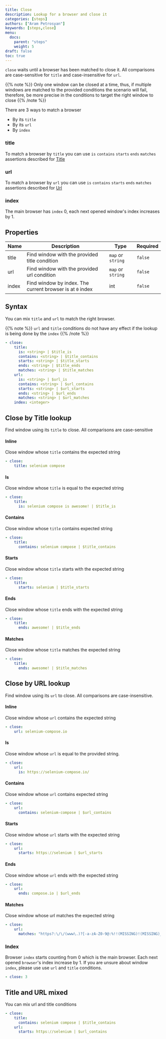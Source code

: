 ```yaml
---
title: Close
description: Lookup for a browser and close it
categories: [steps]
authors: ["Aram Petrosyan"]
keywords: [steps,close]
menu:
  docs:
    parent: "steps"
    weight: 5
draft: false
toc: true    
---
```


`close` waits until a browser has been matched to close it. All comparisons are case-sensitive for `title` and case-insensitive for `url`.

{{% note %}}
Only one window can be closed at a time, thus, if multiple windows are matched to the provided conditions the scenario will fail, therefore, be more precise in the conditions to target the right window to close
{{% /note %}}

There are 3 ways to match a browser

* By its `title`
* By its `url`
* By `index`

### title

To match a browser by `title` you can use `is` `contains` `starts` `ends` `matches` assertions described for [Title](/conditions/title)

### url

To match a browser by `url` you can use `is` `contains` `starts` `ends` `matches` assertions described for [Url](/conditions/url)

### index

The main browser has `index` 0, each next opened window's index increases by 1.

## Properties

Name|Description|Type|Required
---|---|---|---
title|Find window with the provided title condition|`map` or `string`|`false`
url|Find window with the provided url condition|`map` or `string`|`false`
index|Find window by index. The current browser is at `0` index|int|`false`

## Syntax

You can mix `title` and `url` to match the right browser.

{{% note %}}
`url` and `title` conditions do not have any effect if the lookup is being done by the `index`
{{% /note %}}

```yaml
- close:
    title:
      is: <string> | $title_is
      contains: <string> | $title_contains
      starts: <string> | $title_starts
      ends: <string> | $title_ends
      matches: <string> | $title_matches
    url:
      is: <string> | $url_is
      contains: <string> | $url_contains
      starts: <string> | $url_starts
      ends: <string> | $url_ends
      matches: <string> | $url_matches
    index: <integer>  
```

## Close by Title lookup

Find window using its `title` to close. All comparisons are case-sensitive

#### Inline

Close window whose `title` contains the expected string

```yaml
- close:
    title: selenium compose
```

#### Is

Close window whose `title` is equal to the expected string

```yaml
- close:
    title:
      is: selenium compose is awesome! | $title_is
```

#### Contains

Close window whose `title` contains expected string

```yaml
- close:
    title:
      contains: selenium compose | $title_contains
```

#### Starts

Close window whose `title` starts with the expected string

```yaml
- close:
    title:
      starts: selenium | $title_starts
```

#### Ends

Close window whose `title` ends with the expected string

```yaml
- close:
    title:
      ends: awesome! | $title_ends
```

#### Matches

Close window whose `title` matches the expected string

```yaml
- close:
    title:
      ends: awesome! | $title_matches
```

## Close by URL lookup

Find window using its `url` to close. All comparisons are case-insensitive.

#### Inline

Close window whose `url` contains the expected string

```yaml
- close:
    url: selenium-compose.io
```

#### Is

Close window whose `url` is equal to the provided string.
```yaml
- close:
    url:
      is: https://selenium-compose.io/
```

#### Contains

Close window whose `url` contains expected string

```yaml
- close:
    url:
      contains: selenium-compose | $url_contains
```

#### Starts

Close window whose `url` starts with the expected string

```yaml
- close:
    url:
      starts: https://selenium | $url_starts
```

#### Ends

Close window whose `url` ends with the expected string

```yaml
- close:
    url:
      ends: compose.io | $url_ends
```

#### Matches

Close window whose url matches the expected string

```yaml
- close:
    url:
      matches: "https?:\/\/(www\.)?[-a-zA-Z0-9@:%!!(MISSING)!(MISSING)_(MISSING)\+~#=]{2,256}\.[a-z]{2,6}\b([-a-zA-Z0-9@:%!!(MISSING)!(MISSING)_(MISSING)\+.~#?&//=]*)" | $url_matches
```

### Index

Browser `index` starts counting from 0 which is the main browser. Each next opened `browser`'s index increase by 1.
If you are unsure about window `index`, please use use `url` and `title` conditions.

```yaml
- close: 3
```

## Title and URL mixed

You can mix url and title conditions

```yaml
- close:
    title:
      contains: selenium compose | $title_contains
    url:
      starts: https://selenium | $url_contains
```
